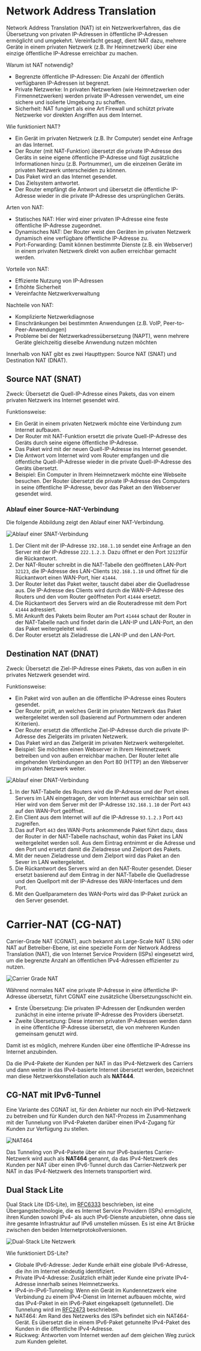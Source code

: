 <!--
author:   Günter Dannoritzer
email:    g.dannoritzer@wvs-ffm.de
version:  1.1.2
date:     16.11.2024
language: de
narrator: Deutsch Female

comment:  Network Address Translation (NAT)

icon:    https://raw.githubusercontent.com/dsp77/wvs-liascript/0938e2e0ce751e270e3e36b8ecfeb09044a41aa0/wvs-logo.png
logo:     02_img/logo-nat.jpg

tags:     LiaScript, NAT, Network Address Tranlation, SNAT, DNAT, CGNAT, Dual Stack Lite

link:     https://cdn.jsdelivr.net/chartist.js/latest/chartist.min.css

script:   https://cdn.jsdelivr.net/chartist.js/latest/chartist.min.js

attribute: Lizenz: [CC BY-SA](https://creativecommons.org/licenses/by-sa/4.0/)
-->
# Network Address Translation

Network Address Translation (NAT) ist ein Netzwerkverfahren, das die Übersetzung von privaten IP-Adressen in öffentliche IP-Adressen ermöglicht und umgekehrt. Vereinfacht gesagt, dient NAT dazu, mehrere Geräte in einem privaten Netzwerk (z.B. Ihr Heimnetzwerk) über eine einzige öffentliche IP-Adresse erreichbar zu machen.

Warum ist NAT notwendig?

  * Begrenzte öffentliche IP-Adressen: Die Anzahl der öffentlich verfügbaren IP-Adressen ist begrenzt.
 * Private Netzwerke: In privaten Netzwerken (wie Heimnetzwerken oder Firmennetzwerken) werden private IP-Adressen verwendet, um eine sichere und isolierte Umgebung zu schaffen.
 * Sicherheit: NAT fungiert als eine Art Firewall und schützt private Netzwerke vor direkten Angriffen aus dem Internet.

Wie funktioniert NAT?

  * Ein Gerät im privaten Netzwerk (z.B. Ihr Computer) sendet eine Anfrage an das Internet.
 * Der Router (mit NAT-Funktion) übersetzt die private IP-Adresse des Geräts in seine eigene öffentliche IP-Adresse und fügt zusätzliche Informationen hinzu (z.B. Portnummer), um die einzelnen Geräte im privaten Netzwerk unterscheiden zu können.
 * Das Paket wird an das Internet gesendet.
 * Das Zielsystem antwortet.
 * Der Router empfängt die Antwort und übersetzt die öffentliche IP-Adresse wieder in die private IP-Adresse des ursprünglichen Geräts.

Arten von NAT:

  * Statisches NAT: Hier wird einer privaten IP-Adresse eine feste öffentliche IP-Adresse zugeordnet.
 * Dynamisches NAT: Der Router weist den Geräten im privaten Netzwerk dynamisch eine verfügbare öffentliche IP-Adresse zu.
 * Port-Forwarding: Damit können bestimmte Dienste (z.B. ein Webserver) in einem privaten Netzwerk direkt von außen erreichbar gemacht werden.

Vorteile von NAT:

  * Effiziente Nutzung von IP-Adressen
 * Erhöhte Sicherheit
 * Vereinfachte Netzwerkverwaltung

Nachteile von NAT:

  * Komplizierte Netzwerkdiagnose
 * Einschränkungen bei bestimmten Anwendungen (z.B. VoIP, Peer-to-Peer-Anwendungen)
 * Probleme bei der Netzwerkadressübersetzung (NAPT), wenn mehrere Geräte gleichzeitig dieselbe Anwendung nutzen möchten


Innerhalb von NAT gibt es zwei Haupttypen: Source NAT (SNAT) und Destination NAT (DNAT).

## Source NAT (SNAT)

Zweck: Übersetzt die Quell-IP-Adresse eines Pakets, das von einem privaten Netzwerk ins Internet gesendet wird.

Funktionsweise:

  * Ein Gerät in einem privaten Netzwerk möchte eine Verbindung zum Internet aufbauen.
 * Der Router mit NAT-Funktion ersetzt die private Quell-IP-Adresse des Geräts durch seine eigene öffentliche IP-Adresse.
 * Das Paket wird mit der neuen Quell-IP-Adresse ins Internet gesendet.
 * Die Antwort vom Internet wird vom Router empfangen und die öffentliche Quell-IP-Adresse wieder in die private Quell-IP-Adresse des Geräts übersetzt.
 * Beispiel: Ein Computer in Ihrem Heimnetzwerk möchte eine Webseite besuchen. Der Router übersetzt die private IP-Adresse des Computers in seine öffentliche IP-Adresse, bevor das Paket an den Webserver gesendet wird.

### Ablauf einer Source-NAT-Verbindung

Die folgende Abbildung zeigt den Ablauf einer NAT-Verbindung.

![Ablauf einer SNAT-Verbindung](02_img/lf11-40-nat-snat-ablauf.svg)

 1. Der Client mit der IP-Adresse `192.168.1.10` sendet eine Anfrage an den Server mit der IP-Adresse `222.1.2.3`. Dazu öffnet er den Port `32123`für die Rückantwort.
 2. Der NAT-Router schreibt in die NAT-Tabelle den geöffneten LAN-Port `32123`, die IP-Adresse des LAN-Clients `192.168.1.10` und öffnet für die Rückantwort einen WAN-Port, hier `41444`.
 3. Der Router leitet das Paket weiter, tauscht dabei aber die Quelladresse aus. Die IP-Adresse des Clients wird durch die WAN-IP-Adresse des Routers und den vom Router geöffneten Port `41444` ersetzt.
 4. Die Rückantwort des Servers wird an die Routeradresse mit dem Port `41444` adressiert.
 5. Mit Ankunft des Pakets beim Router am Port `41444` schaut der Router in der NAT-Tabelle nach und findet darin die LAN-IP und LAN-Port, an den das Paket weitergeleitet wird.
 6. Der Router ersetzt als Zieladresse die LAN-IP und den LAN-Port.

## Destination NAT (DNAT)

Zweck: Übersetzt die Ziel-IP-Adresse eines Pakets, das von außen in ein privates Netzwerk gesendet wird.

Funktionsweise:

  * Ein Paket wird von außen an die öffentliche IP-Adresse eines Routers gesendet.
 * Der Router prüft, an welches Gerät im privaten Netzwerk das Paket weitergeleitet werden soll (basierend auf Portnummern oder anderen Kriterien).
 * Der Router ersetzt die öffentliche Ziel-IP-Adresse durch die private IP-Adresse des Zielgeräts im privaten Netzwerk.
 * Das Paket wird an das Zielgerät im privaten Netzwerk weitergeleitet.
 * Beispiel: Sie möchten einen Webserver in Ihrem Heimnetzwerk betreiben und von außen erreichbar machen. Der Router leitet alle eingehenden Verbindungen an den Port 80 (HTTP) an den Webserver im privaten Netzwerk weiter.

![Ablauf einer DNAT-Verbindung](02_img/lf11-40-nat-dnat.svg)

 1. In der NAT-Tabelle des Routers wird die IP-Adresse und der Port eines Servers im LAN eingetragen, der vom Internet aus erreichbar sein soll. Hier wird von dem Server mit der IP-Adresse `192.168.1.10` der Port `443` auf den WAN-Port geöffnet.
 2. Ein Client aus dem Internet will auf die IP-Adresse `93.1.2.3` Port `443` zugreifen.
 3. Das auf Port `443` des WAN-Ports ankommende Paket führt dazu, dass der Router in der NAT-Tabelle nachschaut, wohin das Paket ins LAN weitergeleitet werden soll. Aus dem Eintrag entnimmt er die Adresse und den Port und ersetzt damit die Zieladresse und Zielport des Pakets.
 4. Mit der neuen Zieladresse und dem Zielport wird das Paket an den Sever im LAN weitergeleitet.
 5. Die Rückantwort des Servers wird an den NAT-Router gesendet. Dieser ersetzt basierend auf dem Eintrag in der NAT-Tabelle die Quelladresse und den Quellport mit der IP-Adresse des WAN-Interfaces und dem Port.
 6. Mit den Quellparametern des WAN-Ports wird das IP-Paket zurück an den Server gesendet.



# Carrier-NAT (CG-NAT)

Carrier-Grade NAT (CGNAT), auch bekannt als Large-Scale NAT (LSN) oder NAT auf Betreiber-Ebene, ist eine spezielle Form der Network Address Translation (NAT), die von Internet Service Providern (ISPs) eingesetzt wird, um die begrenzte Anzahl an öffentlichen IPv4-Adressen effizienter zu nutzen.

![Carrier Grade NAT](02_img/lf11-40-nat-cgnat.svg)

Während normales NAT eine private IP-Adresse in eine öffentliche IP-Adresse übersetzt, führt CGNAT eine zusätzliche Übersetzungsschicht ein.

  * Erste Übersetzung: Die privaten IP-Adressen der Endkunden werden zunächst in eine interne private IP-Adresse des Providers übersetzt.
 * Zweite Übersetzung: Diese internen privaten IP-Adressen werden dann in eine öffentliche IP-Adresse übersetzt, die von mehreren Kunden gemeinsam genutzt wird.

Damit ist es möglich, mehrere Kunden über eine öffentliche IP-Adresse ins Internet anzubinden.

Da die IPv4-Pakete der Kunden per NAT in das IPv4-Netzwerk des Carriers und dann weiter in das IPv4-basierte Internet übersetzt werden, bezeichnet man diese Netzwerkkonstellation auch als **NAT444**.


## CG-NAT mit IPv6-Tunnel

Eine Variante des CGNAT ist, für den Anbieter nur noch ein IPv6-Netzwerk zu betreiben und für Kunden durch den NAT-Prozess im Zusammenhang mit der Tunnelung von IPv4-Paketen darüber einen IPv4-Zugang für Kunden zur Verfügung zu stellen.

![NAT464](02_img/lf11-40-nat464.svg)

Das Tunneling von IPv4-Pakete über ein nur IPv6-basiertes Carrier-Netzwerk wird auch als **NAT464** genannt, da das IPv4-Netzwerk des Kunden per NAT über einen IPv6-Tunnel durch das Carrier-Netzwerk per NAT in das IPv4-Netzwerk des Internets transportiert wird.

## Dual Stack Lite

Dual Stack Lite (DS-Lite), im [RFC6333](https://datatracker.ietf.org/doc/rfc6333/) beschrieben, ist eine Übergangstechnologie, die es Internet Service Providern (ISPs) ermöglicht, ihren Kunden sowohl IPv4- als auch IPv6-Dienste anzubieten, ohne dass sie ihre gesamte Infrastruktur auf IPv6 umstellen müssen. Es ist eine Art Brücke zwischen den beiden Internetprotokollversionen.

![Dual-Stack Lite Netzwerk](02_img/lf11-40-dual-stack-lite.svg)

Wie funktioniert DS-Lite?

  * Globale IPv6-Adresse: Jeder Kunde erhält eine globale IPv6-Adresse, die ihn im Internet eindeutig identifiziert.
 * Private IPv4-Adresse: Zusätzlich erhält jeder Kunde eine private IPv4-Adresse innerhalb seines Heimnetzwerks.
 * IPv4-in-IPv6-Tunneling: Wenn ein Gerät im Kundennetzwerk eine Verbindung zu einem IPv4-Dienst im Internet aufbauen möchte, wird das IPv4-Paket in ein IPv6-Paket eingekapselt (getunnellet). Die Tunnelung wird im [RFC2473](https://datatracker.ietf.org/doc/rfc2473/) beschrieben.
 * NAT464: Am Rand des Netzwerks des ISPs befindet sich ein NAT464-Gerät. Es übersetzt die in einem IPv6-Paket getunnelte IPv4-Paket des Kunden in die öffentliche IPv4-Adresse.
 * Rückweg: Antworten vom Internet werden auf dem gleichen Weg zurück zum Kunden geleitet.


<!--  STUN und TURN - Problemlöser für NAT -->